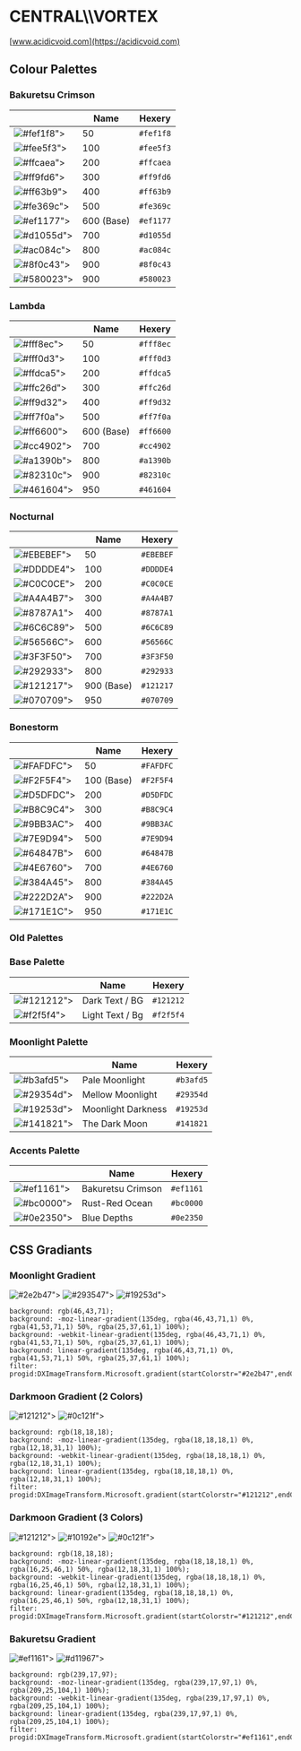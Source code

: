 # CENTRAL\\\\VORTEX
[www.acidicvoid.com](https://acidicvoid.com)
## Colour Palettes

### Bakuretsu Crimson
|  | Name | Hexery |
| -------- | ------- | ------- |
![#fef1f8">](https://placehold.co/15x15/fef1f8/fef1f8.png) | 50 |  ```#fef1f8```
![#fee5f3">](https://placehold.co/15x15/fee5f3/fee5f3.png) | 100 |  ```#fee5f3```
![#ffcaea">](https://placehold.co/15x15/ffcaea/ffcaea.png) | 200 |  ```#ffcaea```
![#ff9fd6">](https://placehold.co/15x15/ff9fd6/ff9fd6.png) | 300 |  ```#ff9fd6```
![#ff63b9">](https://placehold.co/15x15/ff63b9/ff63b9.png) | 400 |  ```#ff63b9```
![#fe369c">](https://placehold.co/15x15/fe369c/fe369c.png) | 500 |  ```#fe369c```
![#ef1177">](https://placehold.co/15x15/ef1177/ef1177.png) | 600 (Base) |  ```#ef1177```
![#d1055d">](https://placehold.co/15x15/d1055d/d1055d.png) | 700 |  ```#d1055d```
![#ac084c">](https://placehold.co/15x15/ac084c/ac084c.png) | 800 |  ```#ac084c```
![#8f0c43">](https://placehold.co/15x15/8f0c43/8f0c43.png) | 900 |  ```#8f0c43```
![#580023">](https://placehold.co/15x15/580023/580023.png) | 900 |  ```#580023```

### Lambda
|  | Name | Hexery |
| -------- | ------- | ------- |
![#fff8ec">](https://placehold.co/15x15/fff8ec/fff8ec.png) | 50 |  ```#fff8ec```
![#fff0d3">](https://placehold.co/15x15/fff0d3/fff0d3.png) | 100 |  ```#fff0d3```
![#ffdca5">](https://placehold.co/15x15/ffdca5/ffdca5.png) | 200 |  ```#ffdca5```
![#ffc26d">](https://placehold.co/15x15/ffc26d/ffc26d.png) | 300 |  ```#ffc26d```
![#ff9d32">](https://placehold.co/15x15/ff9d32/ff9d32.png) | 400 |  ```#ff9d32```
![#ff7f0a">](https://placehold.co/15x15/ff7f0a/ff7f0a.png) | 500 |  ```#ff7f0a```
![#ff6600">](https://placehold.co/15x15/ff6600/ff6600.png) | 600 (Base) |  ```#ff6600```
![#cc4902">](https://placehold.co/15x15/cc4902/cc4902.png) | 700 |  ```#cc4902```
![#a1390b">](https://placehold.co/15x15/a1390b/a1390b.png) | 800 |  ```#a1390b```
![#82310c">](https://placehold.co/15x15/82310c/82310c.png) | 900 |  ```#82310c```
![#461604">](https://placehold.co/15x15/461604/461604.png) | 950 |  ```#461604```

### Nocturnal
|  | Name | Hexery |
| -------- | ------- | ------- |
![#EBEBEF">](https://placehold.co/15x15/EBEBEF/EBEBEF.png) | 50 |  ```#EBEBEF```
![#DDDDE4">](https://placehold.co/15x15/DDDDE4/DDDDE4.png) | 100 |  ```#DDDDE4```
![#C0C0CE">](https://placehold.co/15x15/C0C0CE/C0C0CE.png) | 200 |  ```#C0C0CE```
![#A4A4B7">](https://placehold.co/15x15/A4A4B7/A4A4B7.png) | 300 |  ```#A4A4B7```
![#8787A1">](https://placehold.co/15x15/8787A1/8787A1.png) | 400 |  ```#8787A1```
![#6C6C89">](https://placehold.co/15x15/6C6C89/6C6C89.png) | 500 |  ```#6C6C89```
![#56566C">](https://placehold.co/15x15/56566C/56566C.png) | 600 |  ```#56566C```
![#3F3F50">](https://placehold.co/15x15/3F3F50/3F3F50.png) | 700 |  ```#3F3F50```
![#292933">](https://placehold.co/15x15/292933/292933.png) | 800 |  ```#292933```
![#121217">](https://placehold.co/15x15/121217/121217.png) | 900 (Base) |  ```#121217```
![#070709">](https://placehold.co/15x15/070709/070709.png) | 950 |  ```#070709```

### Bonestorm
|  | Name | Hexery |
| -------- | ------- | ------- |
![#FAFDFC">](https://placehold.co/15x15/FAFDFC/FAFDFC.png) | 50 |  ```#FAFDFC```
![#F2F5F4">](https://placehold.co/15x15/F2F5F4/F2F5F4.png) | 100 (Base) |  ```#F2F5F4```
![#D5DFDC">](https://placehold.co/15x15/D5DFDC/D5DFDC.png) | 200 |  ```#D5DFDC```
![#B8C9C4">](https://placehold.co/15x15/B8C9C4/B8C9C4.png) | 300 |  ```#B8C9C4```
![#9BB3AC">](https://placehold.co/15x15/9BB3AC/9BB3AC.png) | 400 |  ```#9BB3AC```
![#7E9D94">](https://placehold.co/15x15/7E9D94/7E9D94.png) | 500 |  ```#7E9D94```
![#64847B">](https://placehold.co/15x15/64847B/64847B.png) | 600 |  ```#64847B```
![#4E6760">](https://placehold.co/15x15/4E6760/4E6760.png) | 700 |  ```#4E6760```
![#384A45">](https://placehold.co/15x15/384A45/384A45.png) | 800 |  ```#384A45```
![#222D2A">](https://placehold.co/15x15/222D2A/222D2A.png) | 900 |  ```#222D2A```
![#171E1C">](https://placehold.co/15x15/171E1C/171E1C.png) | 950 |  ```#171E1C```

### Old Palettes

### Base Palette
|  | Name | Hexery |
| -------- | ------- | ------- |
![#121212">](https://placehold.co/15x15/121212/121212.png) | Dark Text / BG |  ```#121212```
![#f2f5f4">](https://placehold.co/15x15/f2f5f4/f2f5f4.png) | Light Text / Bg |  ```#f2f5f4```

### Moonlight Palette
|  | Name | Hexery |
| -------- | ------- | ------- |
![#b3afd5">](https://placehold.co/15x15/b3afd5/b3afd5.png) | Pale Moonlight |  ```#b3afd5```
![#29354d">](https://placehold.co/15x15/29354d/29354d.png) | Mellow Moonlight |  ```#29354d```
![#19253d">](https://placehold.co/15x15/19253d/19253d.png) | Moonlight Darkness |  ```#19253d```
![#141821">](https://placehold.co/15x15/141821/141821.png) | The Dark Moon |  ```#141821```

### Accents Palette
|  | Name | Hexery |
| -------- | ------- | ------- |
![#ef1161">](https://placehold.co/15x15/ef1161/ef1161.png) | Bakuretsu Crimson |  ```#ef1161```
![#bc0000">](https://placehold.co/15x15/bc0000/bc0000.png) | Rust-Red Ocean |  ```#bc0000```
![#0e2350">](https://placehold.co/15x15/0e2350/0e2350.png) | Blue Depths |  ```#0e2350```

## CSS Gradiants
### Moonlight Gradient 
![#2e2b47">](https://placehold.co/15x15/2e2b47/2e2b47.png) ![#293547">](https://placehold.co/15x15/293547/293547.png) ![#19253d">](https://placehold.co/15x15/19253d/19253d.png)
```
background: rgb(46,43,71);
background: -moz-linear-gradient(135deg, rgba(46,43,71,1) 0%, rgba(41,53,71,1) 50%, rgba(25,37,61,1) 100%);
background: -webkit-linear-gradient(135deg, rgba(46,43,71,1) 0%, rgba(41,53,71,1) 50%, rgba(25,37,61,1) 100%);
background: linear-gradient(135deg, rgba(46,43,71,1) 0%, rgba(41,53,71,1) 50%, rgba(25,37,61,1) 100%);
filter: progid:DXImageTransform.Microsoft.gradient(startColorstr="#2e2b47",endColorstr="#19253d",GradientType=1);
```

### Darkmoon Gradient (2 Colors)
![#121212">](https://placehold.co/15x15/121212/121212.png) ![#0c121f">](https://placehold.co/15x15/0c121f/0c121f.png)
```
background: rgb(18,18,18);
background: -moz-linear-gradient(135deg, rgba(18,18,18,1) 0%, rgba(12,18,31,1) 100%);
background: -webkit-linear-gradient(135deg, rgba(18,18,18,1) 0%, rgba(12,18,31,1) 100%);
background: linear-gradient(135deg, rgba(18,18,18,1) 0%, rgba(12,18,31,1) 100%);
filter: progid:DXImageTransform.Microsoft.gradient(startColorstr="#121212",endColorstr="#0c121f",GradientType=1);
```

### Darkmoon Gradient (3 Colors)
![#121212">](https://placehold.co/15x15/121212/121212.png) ![#10192e">](https://placehold.co/15x15/10192e/10192e.png) ![#0c121f">](https://placehold.co/15x15/0c121f/0c121f.png)
```
background: rgb(18,18,18);
background: -moz-linear-gradient(135deg, rgba(18,18,18,1) 0%, rgba(16,25,46,1) 50%, rgba(12,18,31,1) 100%);
background: -webkit-linear-gradient(135deg, rgba(18,18,18,1) 0%, rgba(16,25,46,1) 50%, rgba(12,18,31,1) 100%);
background: linear-gradient(135deg, rgba(18,18,18,1) 0%, rgba(16,25,46,1) 50%, rgba(12,18,31,1) 100%);
filter: progid:DXImageTransform.Microsoft.gradient(startColorstr="#121212",endColorstr="#0c121f",GradientType=1);
```

### Bakuretsu Gradient
![#ef1161">](https://placehold.co/15x15/ef1161/ef1161.png) ![#d11967">](https://placehold.co/15x15/d11967/d11967.png)
```
background: rgb(239,17,97);
background: -moz-linear-gradient(135deg, rgba(239,17,97,1) 0%, rgba(209,25,104,1) 100%);
background: -webkit-linear-gradient(135deg, rgba(239,17,97,1) 0%, rgba(209,25,104,1) 100%);
background: linear-gradient(135deg, rgba(239,17,97,1) 0%, rgba(209,25,104,1) 100%);
filter: progid:DXImageTransform.Microsoft.gradient(startColorstr="#ef1161",endColorstr="#d11968",GradientType=1);
```
